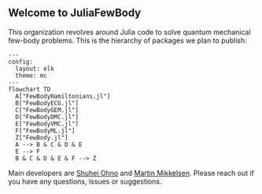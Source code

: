 ## Welcome to JuliaFewBody

This organization revolves around Julia code to solve quantum mechanical few-body problems. This is the hierarchy of packages we plan to publish:

```mermaid
---
config:
  layout: elk
  theme: mc
---
flowchart TD
  A["FewBodyHamiltonians.jl"]
  B["FewBodyECG.jl"]
  C["FewBodyGEM.jl"]
  D["FewBodyDMC.jl"]
  E["FewBodyVMC.jl"]
  F["FewBodyML.jl"]
  Z["FewBody.jl"]
  A --> B & C & D & E
  E --> F
  B & C & D & E & F --> Z
```

Main developers are [Shuhei Ohno](https://github.com/ohno) and [Martin Mikkelsen](https://github.com/MartinMikkelsen). Please reach out if you have any questions, issues or suggestions.
